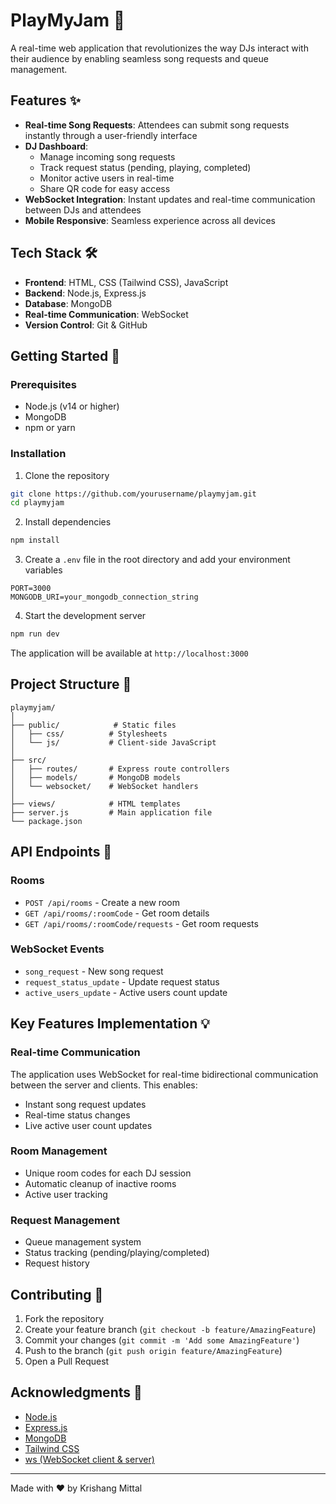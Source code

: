 # PlayMyJam 🎵

A real-time web application that revolutionizes the way DJs interact with their audience by enabling seamless song requests and queue management.

## Features ✨

- **Real-time Song Requests**: Attendees can submit song requests instantly through a user-friendly interface
- **DJ Dashboard**: 
  - Manage incoming song requests
  - Track request status (pending, playing, completed)
  - Monitor active users in real-time
  - Share QR code for easy access
- **WebSocket Integration**: Instant updates and real-time communication between DJs and attendees
- **Mobile Responsive**: Seamless experience across all devices

## Tech Stack 🛠️

- **Frontend**: HTML, CSS (Tailwind CSS), JavaScript
- **Backend**: Node.js, Express.js
- **Database**: MongoDB
- **Real-time Communication**: WebSocket
- **Version Control**: Git & GitHub

## Getting Started 🚀

### Prerequisites

- Node.js (v14 or higher)
- MongoDB
- npm or yarn

### Installation

1. Clone the repository
```bash
git clone https://github.com/yourusername/playmyjam.git
cd playmyjam
```

2. Install dependencies
```bash
npm install
```

3. Create a `.env` file in the root directory and add your environment variables
```env
PORT=3000
MONGODB_URI=your_mongodb_connection_string
```

4. Start the development server
```bash
npm run dev
```

The application will be available at `http://localhost:3000`

## Project Structure 📁

```
playmyjam/
│
├── public/            # Static files
│   ├── css/          # Stylesheets
│   └── js/           # Client-side JavaScript
│
├── src/
│   ├── routes/       # Express route controllers
│   ├── models/       # MongoDB models
│   └── websocket/    # WebSocket handlers
│
├── views/            # HTML templates
├── server.js         # Main application file
└── package.json
```

## API Endpoints 🔌

### Rooms
- `POST /api/rooms` - Create a new room
- `GET /api/rooms/:roomCode` - Get room details
- `GET /api/rooms/:roomCode/requests` - Get room requests

### WebSocket Events
- `song_request` - New song request
- `request_status_update` - Update request status
- `active_users_update` - Active users count update

## Key Features Implementation 💡

### Real-time Communication
The application uses WebSocket for real-time bidirectional communication between the server and clients. This enables:
- Instant song request updates
- Real-time status changes
- Live active user count updates

### Room Management
- Unique room codes for each DJ session
- Automatic cleanup of inactive rooms
- Active user tracking

### Request Management
- Queue management system
- Status tracking (pending/playing/completed)
- Request history

## Contributing 🤝

1. Fork the repository
2. Create your feature branch (`git checkout -b feature/AmazingFeature`)
3. Commit your changes (`git commit -m 'Add some AmazingFeature'`)
4. Push to the branch (`git push origin feature/AmazingFeature`)
5. Open a Pull Request


## Acknowledgments 🙏

- [Node.js](https://nodejs.org/)
- [Express.js](https://expressjs.com/)
- [MongoDB](https://www.mongodb.com/)
- [Tailwind CSS](https://tailwindcss.com/)
- [ws (WebSocket client & server)](https://github.com/websockets/ws)


---
Made with ❤️ by Krishang Mittal
